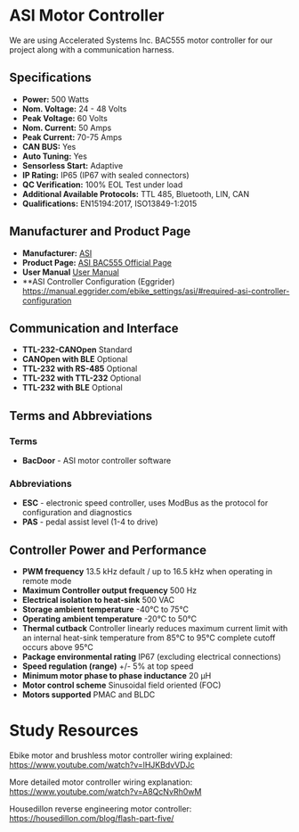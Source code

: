 # ASI Motor Controller
We are using Accelerated Systems Inc. BAC555 motor controller for our project along with a communication harness. 

## Specifications
- **Power:** 500 Watts
- **Nom. Voltage:**	24 - 48 Volts
- **Peak Voltage:** 60 Volts
- **Nom. Current:**	50 Amps
- **Peak Current:** 70-75 Amps
- **CAN BUS:** Yes
- **Auto Tuning:**  Yes
- **Sensorless Start:**	Adaptive
- **IP Rating:** IP65 (IP67 with sealed connectors)
- **QC Verification:** 100% EOL Test under load
- **Additional Available Protocols:** TTL 485, Bluetooth, LIN, CAN
- **Qualifications:** EN15194:2017, ISO13849-1:2015

## Manufacturer and Product Page
- **Manufacturer:** [ASI](https://www.acceleratedsystems.com/)
- **Product Page:** [ASI BAC555 Official Page](https://www.acceleratedsystems.com/products/electric-motor-controllers/bac355-bac555)
- **User Manual** [User Manual](https://www.ebikes.ca/downloads/BAC500_Controller_Manual_Rev%201.0.pdf)
- **ASI Controller Configuration (Eggrider) https://manual.eggrider.com/ebike_settings/asi/#required-asi-controller-configuration


## Communication and Interface
- **TTL-232-CANOpen** Standard
- **CANOpen with BLE** Optional
- **TTL-232 with RS-485** Optional
- **TTL-232 with TTL-232** Optional
- **TTL-232 with BLE** Optional

## Terms and Abbreviations
### Terms
- **BacDoor** - ASI motor controller software

### Abbreviations
- **ESC** - electronic speed controller, uses ModBus as the protocol for configuration and diagnostics
- **PAS** - pedal assist level (1-4 to drive)

## Controller Power and Performance
- **PWM frequency** 13.5 kHz default / up to 16.5 kHz when operating in remote mode
- **Maximum Controller output frequency** 500 Hz
- **Electrical isolation to heat-sink** 500 VAC
- **Storage ambient temperature** -40°C to 75°C
- **Operating ambient temperature** -20°C to 50°C
- **Thermal cutback** Controller linearly reduces maximum current limit with an internal heat-sink temperature from 85°C to 95°C complete cutoff occurs above 95°C
- **Package environmental rating** IP67 (excluding electrical connections)
- **Speed regulation (range)** +/- 5% at top speed
- **Minimum motor phase to phase inductance** 20 μH
- **Motor control scheme** Sinusoidal field oriented (FOC)
- **Motors supported** PMAC and BLDC

# Study Resources

Ebike motor and brushless motor controller wiring explained: https://www.youtube.com/watch?v=lHJKBdvVDJc 

More detailed motor controller wiring explanation: https://www.youtube.com/watch?v=A8QcNvRh0wM

Housedillon reverse engineering motor controller: https://housedillon.com/blog/flash-part-five/

